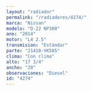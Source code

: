 ```yaml
---
layout: "radiador"
permalink: "/radiadores/4274/"
marca: "Nissan"
modelo: "D-22 NP300"
ano: "2014"
motor: "L4 2.5"
transmision: "Estándar"
parte: "21410-VK505"
clima: "Con clima"
alto: "17 3/4"
ancho: "28"
observaciones: "Diesel"
id: "4274"
---
```


